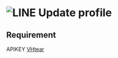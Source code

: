 # ![LINE](https://upload.wikimedia.org/wikipedia/commons/thumb/4/41/LINE_logo.svg/300px-LINE_logo.svg.png) Update profile


## Requirement

APIKEY [VHtear](https://wa.me/6281238552767)
